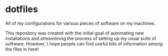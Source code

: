 dotfiles
========

All of my configurations for various pieces of software on my machines.

This repository was created with the initial goal of automating new installations
and streamlining the process of setting up my usual suite of software. However,
I hope people can find useful bits of information among the files in here!
